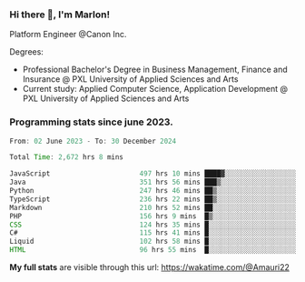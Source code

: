 
### Hi there 👋, I'm Marlon!

Platform Engineer @Canon Inc.

Degrees: 
- Professional Bachelor's Degree in Business Management, Finance and Insurance @ PXL University of Applied Sciences and Arts
- Current study: Applied Computer Science, Application Development @ PXL University of Applied Sciences and Arts

### Programming stats since june 2023.
<!--START_SECTION:waka-->

```java
From: 02 June 2023 - To: 30 December 2024

Total Time: 2,672 hrs 8 mins

JavaScript                      497 hrs 10 mins ████▓░░░░░░░░░░░░░░░░░░░░   18.25 %
Java                            351 hrs 56 mins ███▒░░░░░░░░░░░░░░░░░░░░░   12.92 %
Python                          247 hrs 46 mins ██▒░░░░░░░░░░░░░░░░░░░░░░   09.10 %
TypeScript                      236 hrs 22 mins ██▒░░░░░░░░░░░░░░░░░░░░░░   08.68 %
Markdown                        210 hrs 52 mins ██░░░░░░░░░░░░░░░░░░░░░░░   07.74 %
PHP                             156 hrs 9 mins  █▒░░░░░░░░░░░░░░░░░░░░░░░   05.73 %
CSS                             124 hrs 35 mins █░░░░░░░░░░░░░░░░░░░░░░░░   04.57 %
C#                              115 hrs 41 mins █░░░░░░░░░░░░░░░░░░░░░░░░   04.25 %
Liquid                          102 hrs 58 mins █░░░░░░░░░░░░░░░░░░░░░░░░   03.78 %
HTML                            96 hrs 55 mins  █░░░░░░░░░░░░░░░░░░░░░░░░   03.56 %
```

<!--END_SECTION:waka-->
**My full stats** are visible through this url: https://wakatime.com/@Amauri22
